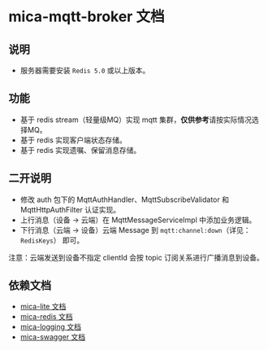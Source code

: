 # mica-mqtt-broker 文档

## 说明
- 服务器需要安装 `Redis 5.0` 或以上版本。

## 功能
- 基于 redis stream（轻量级MQ）实现 mqtt 集群，**仅供参考**请按实际情况选择MQ。
- 基于 redis 实现客户端状态存储。
- 基于 redis 实现遗嘱、保留消息存储。

## 二开说明
- 修改 auth 包下的 MqttAuthHandler、MqttSubscribeValidator 和 MqttHttpAuthFilter 认证实现。
- 上行消息（设备 -> 云端）在 MqttMessageServiceImpl 中添加业务逻辑。
- 下行消息（云端 -> 设备）云端 Message 到 `mqtt:channel:down`（详见：`RedisKeys`） 即可。

注意：云端发送到设备不指定 clientId 会按 topic 订阅关系进行广播消息到设备。

## 依赖文档
- [mica-lite 文档](https://gitee.com/596392912/mica/tree/master/mica-lite)
- [mica-redis 文档](https://gitee.com/596392912/mica/tree/master/mica-redis)
- [mica-logging 文档](https://gitee.com/596392912/mica/tree/master/mica-logging)
- [mica-swagger 文档](https://gitee.com/596392912/mica/tree/master/mica-swagger)
